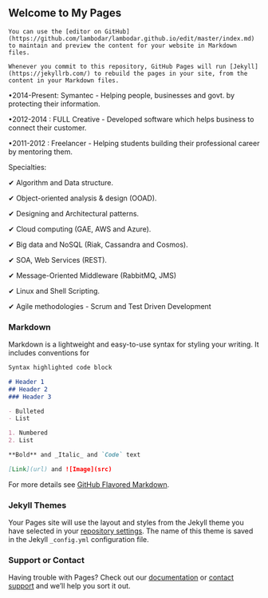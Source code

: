 ## Welcome to My Pages

```You can use the [editor on GitHub](https://github.com/lambodar/lambodar.github.io/edit/master/index.md) to maintain and preview the content for your website in Markdown files.```

```Whenever you commit to this repository, GitHub Pages will run [Jekyll](https://jekyllrb.com/) to rebuild the pages in your site, from the content in your Markdown files.```

•2014-Present: Symantec - Helping people, businesses and govt. by protecting their information.

•2012-2014 : FULL Creative - Developed software which helps business to connect their customer.

•2011-2012 : Freelancer - Helping students building their professional career by mentoring them.

Specialties: 

✔ Algorithm and Data structure.

✔ Object-oriented analysis & design (OOAD).

✔ Designing and Architectural patterns. 

✔ Cloud computing (GAE, AWS and Azure).

✔ Big data and NoSQL (Riak, Cassandra and Cosmos).

✔ SOA, Web Services (REST).

✔ Message-Oriented Middleware (RabbitMQ, JMS)

✔ Linux and Shell Scripting.

✔ Agile methodologies - Scrum and Test Driven Development


### Markdown

Markdown is a lightweight and easy-to-use syntax for styling your writing. It includes conventions for

```markdown
Syntax highlighted code block

# Header 1
## Header 2
### Header 3

- Bulleted
- List

1. Numbered
2. List

**Bold** and _Italic_ and `Code` text

[Link](url) and ![Image](src)
```

For more details see [GitHub Flavored Markdown](https://guides.github.com/features/mastering-markdown/).

### Jekyll Themes

Your Pages site will use the layout and styles from the Jekyll theme you have selected in your [repository settings](https://github.com/lambodar/lambodar.github.io/settings). The name of this theme is saved in the Jekyll `_config.yml` configuration file.

### Support or Contact

Having trouble with Pages? Check out our [documentation](https://help.github.com/categories/github-pages-basics/) or [contact support](https://github.com/contact) and we’ll help you sort it out.
